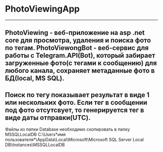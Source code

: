 # PhotoViewingApp
------------------
PhotoViewing - веб-приложение на asp .net core для просмотра, удаления и поиска фото по тегам.
PhotoViewongBot - веб-сервис для работы с Telegram.API(Bot), который забирает загруженные фото(с тегами к сообщению) для любого канала, сохраняет метаданные фото в БД(local, MS SQL).
------------------
Поиск по тегу показывает результат в виде 1 или нескольких фото.
Если тег в сообщении под фото отсутсвует, то генерируется тег в виде даты отправки(UTC).
------------------
Файлы из папки Database необходимо скопировать в папку MSSQLLocalDB
C:\Users\*имя пользователя*\AppData\Local\Microsoft\Microsoft SQL Server Local DB\Instances\MSSQLLocalDB
